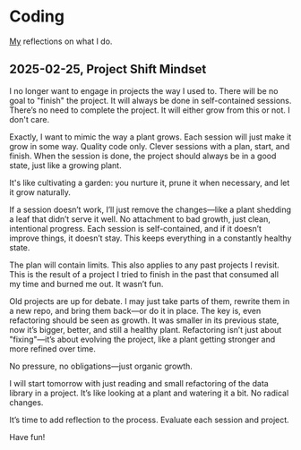 # Coding

[My](https://github.com/atari-monk) reflections on what I do.

## 2025-02-25, Project Shift Mindset

I no longer want to engage in projects the way I used to. There will be no goal to "finish" the project. It will always be done in self-contained sessions. There’s no need to complete the project. It will either grow from this or not. I don't care.

Exactly, I want to mimic the way a plant grows. Each session will just make it grow in some way. Quality code only. Clever sessions with a plan, start, and finish. When the session is done, the project should always be in a good state, just like a growing plant.

It's like cultivating a garden: you nurture it, prune it when necessary, and let it grow naturally.

If a session doesn’t work, I’ll just remove the changes—like a plant shedding a leaf that didn’t serve it well. No attachment to bad growth, just clean, intentional progress. Each session is self-contained, and if it doesn’t improve things, it doesn’t stay. This keeps everything in a constantly healthy state.

The plan will contain limits. This also applies to any past projects I revisit. This is the result of a project I tried to finish in the past that consumed all my time and burned me out. It wasn’t fun.

Old projects are up for debate. I may just take parts of them, rewrite them in a new repo, and bring them back—or do it in place. The key is, even refactoring should be seen as growth. It was smaller in its previous state, now it’s bigger, better, and still a healthy plant. Refactoring isn’t just about "fixing"—it’s about evolving the project, like a plant getting stronger and more refined over time.

No pressure, no obligations—just organic growth.

I will start tomorrow with just reading and small refactoring of the data library in a project. It’s like looking at a plant and watering it a bit. No radical changes.

It’s time to add reflection to the process. Evaluate each session and project.

Have fun!
